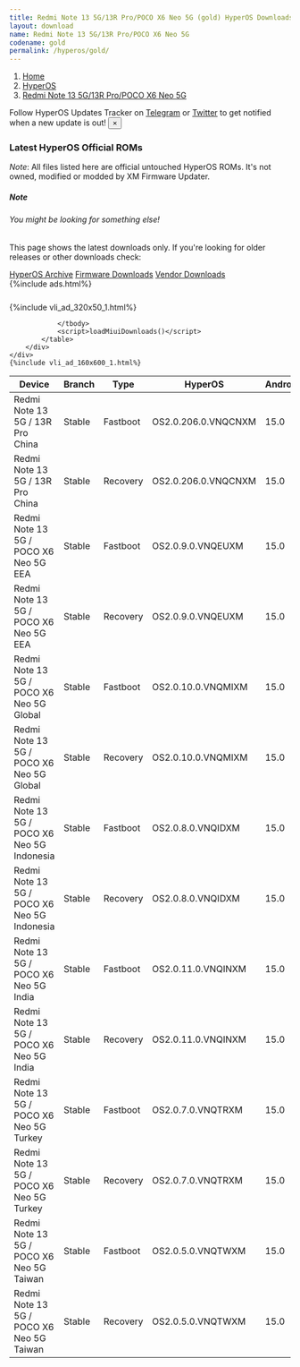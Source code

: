 ```yaml
---
title: Redmi Note 13 5G/13R Pro/POCO X6 Neo 5G (gold) HyperOS Downloads
layout: download
name: Redmi Note 13 5G/13R Pro/POCO X6 Neo 5G
codename: gold
permalink: /hyperos/gold/
---
```

<nav aria-label="breadcrumb">
    <ol class="breadcrumb">
        <li class="breadcrumb-item"><a href="/">Home</a></li>
        <li class="breadcrumb-item"><a href="/hyperos/">HyperOS</a></li>
        <li class="breadcrumb-item active" aria-current="page"><a href="/hyperos/gold/">Redmi Note 13 5G/13R Pro/POCO X6 Neo 5G</a></li>
    </ol>
</nav>
<div class="alert alert-primary alert-dismissible fade show" role="alert">
    Follow HyperOS Updates Tracker on <a href="https://t.me/MIUIUpdatesTracker" class="alert-link">Telegram</a>
     or <a href="https://twitter.com/MiFwUpdater" class="alert-link">Twitter</a> to get notified when a new update is out!
    <button type="button" class="close" data-dismiss="alert" aria-label="Close">
        <span aria-hidden="true">&times;</span>
    </button>
</div>

### Latest HyperOS Official ROMs
*Note*: All files listed here are official untouched HyperOS ROMs. It's not owned, modified or modded by XM Firmware Updater.
<div class="card">
  <div class="card-body">
    <h5 class="card-title">Note</h5>
    <h6 class="card-subtitle mb-2 text-muted">You might be looking for something else!</h6>
    <p class="card-text">This page shows the latest downloads only.
     If you're looking for older releases or other downloads check:</p>
    <a href="/archive/hyperos/gold/" class="card-link">HyperOS Archive</a>
    <a href="/firmware/gold/" class="card-link">Firmware Downloads</a>
    <a href="/vendor/gold/" class="card-link">Vendor Downloads</a>
  </div>
</div>
{%include ads.html%}
<div class="row justify-content-center">
    <div class="col-10">
        <div class="table-responsive-md" style="margin-top: 25px;">
            {%include vli_ad_320x50_1.html%}
            <table id="miui" class="display dt-responsive nowrap compact table table-striped table-hover table-sm">
                <thead class="thead-dark">
                    <tr>
                        <th data-ref="device">Device</th>
                        <th data-ref="branch">Branch</th>
                        <th data-ref="type">Type</th>
                        <th data-ref="miui">HyperOS</th>
                        <th data-ref="android">Android</th>
                        <th data-ref="size">Size</th>
                        <th data-ref="size">Date</th>
                        <th data-ref="link">Link</th>
                    </tr>
                </thead>
                <tbody>
                <tr><td>Redmi Note 13 5G / 13R Pro China</td><td>Stable</td><td>Fastboot</td><td>OS2.0.206.0.VNQCNXM</td><td>15.0</td><td>7.7 GB</td><td>2025-08-01</td><td><a href="/hyperos/gold/stable/OS2.0.206.0.VNQCNXM/">Download</a></td></tr>
<tr><td>Redmi Note 13 5G / 13R Pro China</td><td>Stable</td><td>Recovery</td><td>OS2.0.206.0.VNQCNXM</td><td>15.0</td><td>5.6 GB</td><td>2025-08-07</td><td><a href="/hyperos/gold/stable/OS2.0.206.0.VNQCNXM/">Download</a></td></tr>
<tr><td>Redmi Note 13 5G / POCO X6 Neo 5G EEA</td><td>Stable</td><td>Fastboot</td><td>OS2.0.9.0.VNQEUXM</td><td>15.0</td><td>7.7 GB</td><td>2025-07-15</td><td><a href="/hyperos/gold/stable/OS2.0.9.0.VNQEUXM/">Download</a></td></tr>
<tr><td>Redmi Note 13 5G / POCO X6 Neo 5G EEA</td><td>Stable</td><td>Recovery</td><td>OS2.0.9.0.VNQEUXM</td><td>15.0</td><td>5.2 GB</td><td>2025-07-24</td><td><a href="/hyperos/gold/stable/OS2.0.9.0.VNQEUXM/">Download</a></td></tr>
<tr><td>Redmi Note 13 5G / POCO X6 Neo 5G Global</td><td>Stable</td><td>Fastboot</td><td>OS2.0.10.0.VNQMIXM</td><td>15.0</td><td>8.1 GB</td><td>2025-07-03</td><td><a href="/hyperos/gold/stable/OS2.0.10.0.VNQMIXM/">Download</a></td></tr>
<tr><td>Redmi Note 13 5G / POCO X6 Neo 5G Global</td><td>Stable</td><td>Recovery</td><td>OS2.0.10.0.VNQMIXM</td><td>15.0</td><td>5.0 GB</td><td>2025-07-07</td><td><a href="/hyperos/gold/stable/OS2.0.10.0.VNQMIXM/">Download</a></td></tr>
<tr><td>Redmi Note 13 5G / POCO X6 Neo 5G Indonesia</td><td>Stable</td><td>Fastboot</td><td>OS2.0.8.0.VNQIDXM</td><td>15.0</td><td>7.6 GB</td><td>2025-07-11</td><td><a href="/hyperos/gold/stable/OS2.0.8.0.VNQIDXM/">Download</a></td></tr>
<tr><td>Redmi Note 13 5G / POCO X6 Neo 5G Indonesia</td><td>Stable</td><td>Recovery</td><td>OS2.0.8.0.VNQIDXM</td><td>15.0</td><td>5.0 GB</td><td>2025-07-17</td><td><a href="/hyperos/gold/stable/OS2.0.8.0.VNQIDXM/">Download</a></td></tr>
<tr><td>Redmi Note 13 5G / POCO X6 Neo 5G India</td><td>Stable</td><td>Fastboot</td><td>OS2.0.11.0.VNQINXM</td><td>15.0</td><td>6.7 GB</td><td>2025-07-03</td><td><a href="/hyperos/gold/stable/OS2.0.11.0.VNQINXM/">Download</a></td></tr>
<tr><td>Redmi Note 13 5G / POCO X6 Neo 5G India</td><td>Stable</td><td>Recovery</td><td>OS2.0.11.0.VNQINXM</td><td>15.0</td><td>4.8 GB</td><td>2025-07-07</td><td><a href="/hyperos/gold/stable/OS2.0.11.0.VNQINXM/">Download</a></td></tr>
<tr><td>Redmi Note 13 5G / POCO X6 Neo 5G Turkey</td><td>Stable</td><td>Fastboot</td><td>OS2.0.7.0.VNQTRXM</td><td>15.0</td><td>7.4 GB</td><td>2025-07-11</td><td><a href="/hyperos/gold/stable/OS2.0.7.0.VNQTRXM/">Download</a></td></tr>
<tr><td>Redmi Note 13 5G / POCO X6 Neo 5G Turkey</td><td>Stable</td><td>Recovery</td><td>OS2.0.7.0.VNQTRXM</td><td>15.0</td><td>5.0 GB</td><td>2025-07-22</td><td><a href="/hyperos/gold/stable/OS2.0.7.0.VNQTRXM/">Download</a></td></tr>
<tr><td>Redmi Note 13 5G / POCO X6 Neo 5G Taiwan</td><td>Stable</td><td>Fastboot</td><td>OS2.0.5.0.VNQTWXM</td><td>15.0</td><td>6.5 GB</td><td>2025-07-11</td><td><a href="/hyperos/gold/stable/OS2.0.5.0.VNQTWXM/">Download</a></td></tr>
<tr><td>Redmi Note 13 5G / POCO X6 Neo 5G Taiwan</td><td>Stable</td><td>Recovery</td><td>OS2.0.5.0.VNQTWXM</td><td>15.0</td><td>4.9 GB</td><td>2025-07-21</td><td><a href="/hyperos/gold/stable/OS2.0.5.0.VNQTWXM/">Download</a></td></tr>

                </tbody>
                <script>loadMiuiDownloads()</script>
            </table>
        </div>
    </div>
    {%include vli_ad_160x600_1.html%}
</div>

